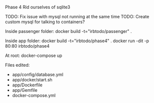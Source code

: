 Phase 4
Rid ourselves of sqlite3

TODO: Fix issue with mysql not running at the same time
TODO: Create custom mysql for talking to containers?

Inside passenger folder:
docker build -t="irbtodo/passenger" .

Inside app folder:
docker build -t="irbtodo/phase4" .
docker run -dit -p 80:80 irbtodo/phase4

At root:
docker-compose up

Files edited:
+ app/config/database.yml
+ app/docker/start.sh
+ app/Dockerfile
+ app/Gemfile
+ docker-compose.yml
